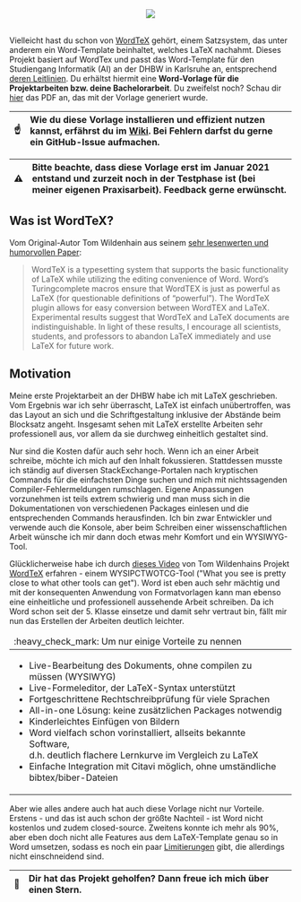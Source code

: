 <div align="center">
  <img src="https://github.com/Ordinateur-Hack/wordtex-dhbw/wiki/images/WordTeX-Logo.svg"><br><br>
</div>

Vielleicht hast du schon von [WordTeX](https://www.andrew.cmu.edu/user/twildenh/wordtex/) gehört, einem Satzsystem, das unter anderem ein Word-Template beinhaltet, welches LaTeX nachahmt. Dieses Projekt basiert auf WordTex und passt das Word-Template für den Studiengang Informatik (AI) an der DHBW in Karlsruhe an, entsprechend [deren Leitlinien](https://www.karlsruhe.dhbw.de/fileadmin/user_upload/documents/content-de/Studiengaenge-Technik/Sicherheitswesen/Leitlinien_Bearbeitung_und_Dokumentation.pdf). Du erhältst hiermit eine **Word-Vorlage für die Projektarbeiten bzw. deine Bachelorarbeit**. Du zweifelst noch? Schau dir [hier](https://github.com/Ordinateur-Hack/wordtex-dhbw/blob/main/WordTeX-Reference.pdf) das PDF an, das mit der Vorlage generiert wurde.

| :point_up:    | **Wie du diese Vorlage installieren und effizient nutzen kannst, erfährst du im [Wiki](https://github.com/Ordinateur-Hack/wordtex-dhbw/wiki).** Bei Fehlern darfst du gerne ein GitHub-Issue aufmachen. |
|---------------|:------------------------|

|:warning: | Bitte beachte, dass diese Vorlage erst im Januar 2021 entstand und zurzeit noch in der Testphase ist (bei meiner eigenen Praxisarbeit). Feedback gerne erwünscht. |
|----------|:-------------------------------|

## Was ist WordTeX?
Vom Original-Autor Tom Wildenhain aus seinem [sehr lesenwerten und humorvollen Paper](https://www.andrew.cmu.edu/user/twildenh/wordtex/WordTeXPaper.pdf):

> WordTeX is a typesetting system that supports the basic functionality of
LaTeX while utilizing the editing convenience of Word. Word’s Turingcomplete macros ensure that WordTEX is just as powerful as LaTeX (for
questionable definitions of “powerful”). The WordTeX plugin allows for
easy conversion between WordTEX and LaTeX. Experimental results
suggest that WordTeX and LaTeX documents are indistinguishable. In light
of these results, I encourage all scientists, students, and professors to
abandon LaTeX immediately and use LaTeX for future work.

## Motivation
Meine erste Projektarbeit an der DHBW habe ich mit LaTeX geschrieben. Vom Ergebnis war ich sehr überrascht, LaTeX ist einfach unübertroffen, was das Layout an sich und die Schriftgestaltung inklusive der Abstände beim Blocksatz angeht. Insgesamt sehen mit LaTeX erstellte Arbeiten sehr professionell aus, vor allem da sie durchweg einheitlich gestaltet sind.

Nur sind die Kosten dafür auch sehr hoch. Wenn ich an einer Arbeit schreibe, möchte ich mich auf den Inhalt fokussieren. Stattdessen musste ich ständig auf diversen StackExchange-Portalen nach kryptischen Commands für die einfachsten Dinge suchen und mich mit nichtssagenden Compiler-Fehlermeldungen rumschlagen. Eigene Anpassungen vorzunehmen ist teils extrem schwierig und man muss sich in die Dokumentationen von verschiedenen Packages einlesen und die entsprechenden Commands herausfinden. Ich bin zwar Entwickler und verwende auch die Konsole, aber beim Schreiben einer wissenschaftlichen Arbeit wünsche ich mir dann doch etwas mehr Komfort und ein WYSIWYG-Tool.

Glücklicherweise habe ich durch [dieses Video](https://youtu.be/jlX_pThh7z8) von Tom Wildenhains Projekt [WordTeX](https://www.andrew.cmu.edu/user/twildenh/wordtex/) erfahren - einem WYSIPCTWOTCG-Tool ("What you see is pretty close to what other tools can get"). Word ist eben auch sehr mächtig und mit der konsequenten Anwendung von Formatvorlagen kann man ebenso eine einheitliche und professionell aussehende Arbeit schreiben. Da ich Word schon seit der 5. Klasse einsetze und damit sehr vertraut bin, fällt mir nun das Erstellen der Arbeiten deutlich leichter.

<table>
  <thead>
    <tr>
      <td align="left">
        :heavy_check_mark: Um nur einige Vorteile zu nennen
      </td>
    </tr>
  </thead>

  <tbody>
    <tr>
      <td>
        <ul>
          <li>Live-Bearbeitung des Dokuments, ohne compilen zu müssen (WYSIWYG)</li>
          <li>Live-Formeleditor, der LaTeX-Syntax unterstützt</li>
          <li>Fortgeschrittene Rechtschreibprüfung für viele Sprachen</li>
          <li>All-in-one Lösung: keine zusätzlichen Packages notwendig</li>
          <li>Kinderleichtes Einfügen von Bildern</li>
          <li>Word vielfach schon vorinstalliert, allseits bekannte Software,<br>
            d.h. deutlich flachere Lernkurve im Vergleich zu LaTeX</li>
          <li>Einfache Integration mit Citavi möglich, ohne umständliche bibtex/biber-Dateien</li>
        </ul>
      </td>
    </tr>
  </tbody>
</table>

Aber wie alles andere auch hat auch diese Vorlage nicht nur Vorteile. Erstens - und das ist auch schon der größte Nachteil - ist Word nicht kostenlos und zudem closed-source. Zweitens konnte ich mehr als 90%, aber eben doch nicht alle Features aus dem LaTeX-Template genau so in Word umsetzen, sodass es noch ein paar [Limitierungen](https://github.com/Ordinateur-Hack/wordtex-dhbw/wiki/limitierungen) gibt, die allerdings nicht einschneidend sind.

| :star2:   | Dir hat das Projekt geholfen? Dann freue ich mich über einen Stern. |
|---------------|:-------------------------|
